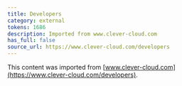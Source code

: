 ```yaml
---
title: Developers
category: external
tokens: 1686
description: Imported from www.clever-cloud.com
has_full: false
source_url: https://www.clever-cloud.com/developers
---
```


This content was imported from [www.clever-cloud.com](https://www.clever-cloud.com/developers).
